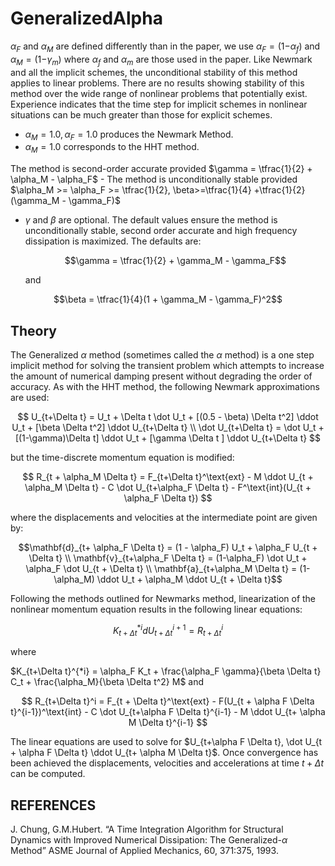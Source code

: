 <h1 id="generalizedalpha">GeneralizedAlpha</h1>
<p><span class="math inline"><em>α</em><sub><em>F</em></sub></span> and
<span class="math inline"><em>α</em><sub><em>M</em></sub></span> are
defined differently than in the paper, we use <span
class="math inline"><em>α</em><sub><em>F</em></sub> = (1−<em>α</em><sub><em>f</em></sub>)</span>
and <span
class="math inline"><em>α</em><sub><em>M</em></sub> = (1−<em>γ</em><sub><em>m</em></sub>)</span>
where <span class="math inline"><em>α</em><sub><em>f</em></sub></span>
and <span class="math inline"><em>α</em><sub><em>m</em></sub></span> are
those used in the paper. Like Newmark and all the implicit schemes, the
unconditional stability of this method applies to linear problems. There
are no results showing stability of this method over the wide range of
nonlinear problems that potentially exist. Experience indicates that the
time step for implicit schemes in nonlinear situations can be much
greater than those for explicit schemes.</p>
<ul>
<li><span
class="math inline"><em>α</em><sub><em>M</em></sub> = 1.0, <em>α</em><sub><em>F</em></sub> = 1.0</span>
produces the Newmark Method.</li>
<li><span
class="math inline"><em>α</em><sub><em>M</em></sub> = 1.0</span>
corresponds to the HHT method.</li>
</ul>
<p>The method is second-order accurate provided <span
class="math inline">$\gamma = \tfrac{1}{2} + \alpha_M - \alpha_F$</span>
- The method is unconditionally stable provided <span
class="math inline">$\alpha_M &gt;= \alpha_F &gt;= \tfrac{1}{2},
\beta&gt;=\tfrac{1}{4} +\tfrac{1}{2}(\gamma_M - \gamma_F)$</span></p>
<ul>
<li><p><span class="math inline"><em>γ</em></span> and <span
class="math inline"><em>β</em></span> are optional. The default values
ensure the method is unconditionally stable, second order accurate and
high frequency dissipation is maximized. The defaults are:</p>
<p><span class="math display">$$\gamma = \tfrac{1}{2} + \gamma_M -
\gamma_F$$</span></p>
<p>and</p></li>
</ul>
<p><span class="math display">$$\beta = \tfrac{1}{4}(1 + \gamma_M -
\gamma_F)^2$$</span></p>
<h2 id="theory">Theory</h2>
<p>The Generalized <span class="math inline"><em>α</em></span> method
(sometimes called the <span class="math inline"><em>α</em></span>
method) is a one step implicit method for solving the transient problem
which attempts to increase the amount of numerical damping present
without degrading the order of accuracy. As with the HHT method, the
following Newmark approximations are used:</p>
<p><span class="math display">$$
U_{t+\Delta t} = U_t + \Delta t \dot U_t + [(0.5 - \beta) \Delta t^2]
\ddot U_t + [\beta \Delta t^2] \ddot U_{t+\Delta t} \\
\dot U_{t+\Delta t} = \dot U_t + [(1-\gamma)\Delta t] \ddot U_t +
[\gamma \Delta t ] \ddot U_{t+\Delta t}
$$</span></p>
<p>but the time-discrete momentum equation is modified:</p>
<p><span class="math display">$$
R_{t + \alpha_M \Delta t} = F_{t+\Delta t}^\text{ext} - M \ddot U_{t +
\alpha_M \Delta t} - C \dot U_{t+\alpha_F \Delta t} - F^\text{int}(U_{t
+ \alpha_F \Delta t})
$$</span></p>
<p>where the displacements and velocities at the intermediate point are
given by:</p>
<p><span class="math display">$$\mathbf{d}_{t+ \alpha_F \Delta t} = (1 -
\alpha_F) U_t + \alpha_F U_{t + \Delta t} \\
\mathbf{v}_{t+\alpha_F \Delta t} = (1-\alpha_F) \dot U_t + \alpha_F \dot
U_{t + \Delta t} \\
\mathbf{a}_{t+\alpha_M \Delta t} = (1-\alpha_M) \ddot U_t + \alpha_M
\ddot U_{t + \Delta t}$$</span></p>
<p>Following the methods outlined for Newmarks method, linearization of
the nonlinear momentum equation results in the following linear
equations:</p>
<p><span
class="math display"><em>K</em><sub><em>t</em> + <em>Δ</em><em>t</em></sub><sup>*<em>i</em></sup><em>d</em><em>U</em><sub><em>t</em> + <em>Δ</em><em>t</em></sub><sup><em>i</em> + 1</sup> = <em>R</em><sub><em>t</em> + <em>Δ</em><em>t</em></sub><sup><em>i</em></sup></span></p>
<p>where</p>
<p><span class="math inline">$K_{t+\Delta t}^{*i} = \alpha_F K_t +
\frac{\alpha_F \gamma}{\beta \Delta t} C_t + \frac{\alpha_M}{\beta
\Delta t^2} M$</span> and</p>
<p><span class="math display">$$
R_{t+\Delta t}^i = F_{t + \Delta t}^\text{ext} - F(U_{t + \alpha F
\Delta t}^{i-1})^\text{int} - C \dot U_{t+\alpha F \Delta t}^{i-1} - M
\ddot U_{t+ \alpha M \Delta t}^{i-1}
$$</span></p>
<p>The linear equations are used to solve for <span
class="math inline">$U_{t+\alpha F \Delta t}, \dot U_{t + \alpha F
\Delta t} \ddot U_{t+ \alpha M \Delta t}$</span>. Once convergence has
been achieved the displacements, velocities and accelerations at time
<span class="math inline"><em>t</em> + <em>Δ</em><em>t</em></span> can
be computed.</p>
<h2 id="references">REFERENCES</h2>
<p>J. Chung, G.M.Hubert. “A Time Integration Algorithm for Structural
Dynamics with Improved Numerical Dissipation: The Generalized-<span
class="math inline"><em>α</em></span> Method” ASME Journal of Applied
Mechanics, 60, 371:375, 1993.</p>
